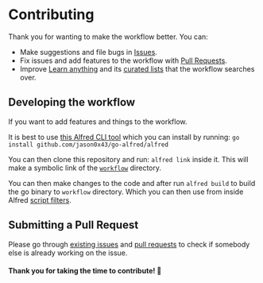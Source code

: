 # Contributing
Thank you for wanting to make the workflow better. You can:
- Make suggestions and file bugs in [Issues](../../issues/).
- Fix issues and add features to the workflow with [Pull Requests](../../pulls/).
- Improve [Learn anything](https://learn-anything.xyz/) and its [curated lists](https://github.com/learn-anything/learn-anything/wiki/Curated-Lists) that the workflow searches over.

## Developing the workflow
If you want to add features and things to the workflow.

It is best to use [this Alfred CLI tool](https://godoc.org/github.com/jason0x43/go-alfred/alfred) which you can install by running:
`go install github.com/jason0x43/go-alfred/alfred`

You can then clone this repository and run: `alfred link` inside it. This will make a symbolic link of the [`workflow`](workflow) directory.

You can then make changes to the code and after run `alfred build` to build the go binary to `workflow` directory. Which you can then use from inside Alfred [script filters](https://www.alfredapp.com/help/workflows/inputs/script-filter/).

## Submitting a Pull Request
Please go through [existing issues](../../issues/) and [pull requests](../../pulls/) to check if somebody else is already working on the issue.

#### Thank you for taking the time to contribute! 💜